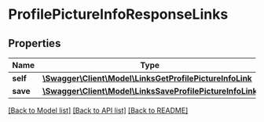 # ProfilePictureInfoResponseLinks

## Properties
Name | Type | Description | Notes
------------ | ------------- | ------------- | -------------
**self** | [**\Swagger\Client\Model\LinksGetProfilePictureInfoLink**](LinksGetProfilePictureInfoLink.md) |  | 
**save** | [**\Swagger\Client\Model\LinksSaveProfilePictureInfoLink**](LinksSaveProfilePictureInfoLink.md) |  | 

[[Back to Model list]](../README.md#documentation-for-models) [[Back to API list]](../README.md#documentation-for-api-endpoints) [[Back to README]](../README.md)


